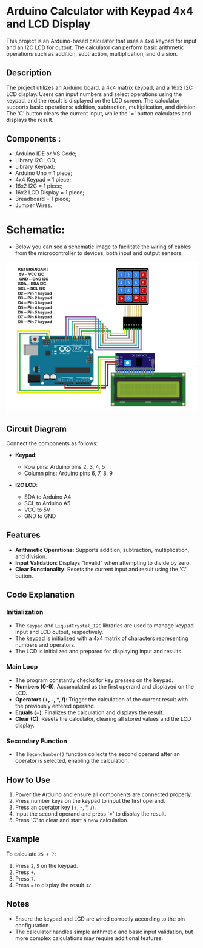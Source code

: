 # Arduino Calculator with Keypad 4x4 and LCD Display

This project is an Arduino-based calculator that uses a 4x4 keypad for input and an I2C LCD for output. The calculator can perform basic arithmetic operations such as addition, subtraction, multiplication, and division.

## Description

The project utilizes an Arduino board, a 4x4 matrix keypad, and a 16x2 I2C LCD display. Users can input numbers and select operations using the keypad, and the result is displayed on the LCD screen. The calculator supports basic operations: addition, subtraction, multiplication, and division. The 'C' button clears the current input, while the '=' button calculates and displays the result.

## Components :

- Arduino IDE or VS Code;
- Library I2C LCD;
- Library Keypad;
- Arduino Uno = 1 piece;
- 4x4 Keypad = 1 piece;
- 16x2 I2C = 1 piece;
- 16x2 LCD Display = 1 piece;
- Breadboard = 1 piece;
- Jumper Wires.

# Schematic:

- Below you can see a schematic image to facilitate the wiring of cables from the microcontroller to devices, both input and output sensors:

![Alt text](img/schematic.jpg)

## Circuit Diagram

Connect the components as follows:

- **Keypad**:
  - Row pins: Arduino pins 2, 3, 4, 5
  - Column pins: Arduino pins 6, 7, 8, 9

- **I2C LCD**:
  - SDA to Arduino A4
  - SCL to Arduino A5
  - VCC to 5V
  - GND to GND

## Features

- **Arithmetic Operations**: Supports addition, subtraction, multiplication, and division.
- **Input Validation**: Displays "Invalid" when attempting to divide by zero.
- **Clear Functionality**: Resets the current input and result using the 'C' button.

## Code Explanation

### Initialization

- The `Keypad` and `LiquidCrystal_I2C` libraries are used to manage keypad input and LCD output, respectively.
- The keypad is initialized with a 4x4 matrix of characters representing numbers and operators.
- The LCD is initialized and prepared for displaying input and results.

### Main Loop

- The program constantly checks for key presses on the keypad.
- **Numbers (0-9)**: Accumulated as the first operand and displayed on the LCD.
- **Operators (+, -, \*, /)**: Trigger the calculation of the current result with the previously entered operand.
- **Equals (=)**: Finalizes the calculation and displays the result.
- **Clear (C)**: Resets the calculator, clearing all stored values and the LCD display.

### Secondary Function

- The `SecondNumber()` function collects the second operand after an operator is selected, enabling the calculation.

## How to Use

1. Power the Arduino and ensure all components are connected properly.
2. Press number keys on the keypad to input the first operand.
3. Press an operator key (+, -, \*, /).
4. Input the second operand and press '=' to display the result.
5. Press 'C' to clear and start a new calculation.

## Example

To calculate `25 + 7`:

1. Press `2`, `5` on the keypad.
2. Press `+`.
3. Press `7`.
4. Press `=` to display the result `32`.

## Notes

- Ensure the keypad and LCD are wired correctly according to the pin configuration.
- The calculator handles simple arithmetic and basic input validation, but more complex calculations may require additional features.
